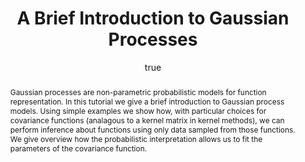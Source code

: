 ---
abstract: Gaussian processes are non-parametric probabilistic models for function
  representation. In this tutorial we give a brief introduction to Gaussian process
  models. Using simple examples we show how, with particular choices for covariance
  functions (analagous to a kernel matrix in kernel methods), we can perform inference
  about functions using only data sampled from those functions. We give overview how
  the probabilistic interpretation allows us to fit the parameters of the covariance
  function.
author:
- family: Lawrence
  given: Neil D.
  gscholar: r3SJcvoAAAAJ
  institute: University of Sheffield
  twitter: lawrennd
  url: http://inverseprobability.com
categories:
- Lawrence-ucla12a
day: '27'
errata: []
extras: []
key: Lawrence-ucla12a
layout: talk
linkpdf: ftp://ftp.dcs.shef.ac.uk/home/neil/gp_ucla12_introduction.pdf
month: 7
published: 2012-07-27
section: pre
title: A Brief Introduction to <span>G</span>aussian Processes
venue: UCLA
year: '2012'
---